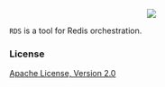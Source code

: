 <p align="center"><a href="#readme"><img src="https://gh.kaos.st/rds.svg"/></a></p>

`RDS` is a tool for Redis orchestration.

### License

[Apache License, Version 2.0](https://www.apache.org/licenses/LICENSE-2.0)
